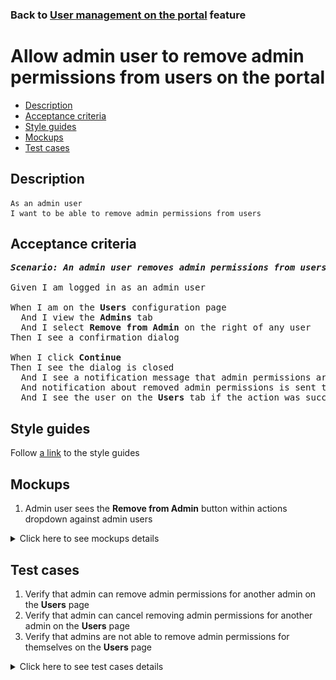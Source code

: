 ### Back to [User management on the portal](../../README.md) feature

# Allow admin user to remove admin permissions from users on the portal

- [Description](#description)
- [Acceptance criteria](#acceptance-criteria)
- [Style guides](#style-guides)
- [Mockups](#mockups)
- [Test cases](#test-cases)

## Description

    As an admin user
    I want to be able to remove admin permissions from users

## Acceptance criteria

<pre>
<b><i>Scenario: An admin user removes admin permissions from users</i></b>

Given I am logged in as an admin user

When I am on the <b>Users</b> configuration page
  And I view the <b>Admins</b> tab
  And I select <b>Remove from Admin</b> on the right of any user
Then I see a confirmation dialog

When I click <b>Continue</b>
Then I see the dialog is closed
  And I see a notification message that admin permissions are OR not removed from the user
  And notification about removed admin permissions is sent to the user’s email
  And I see the user on the <b>Users</b> tab if the action was successful
</pre>

## Style guides

Follow [a link](https://www.figma.com/proto/0zkkf5WC77OSpvyD6YXpFE/Style-guides?page-id=0%3A1&node-id=19%3A5368&viewport=266%2C48%2C0.54&scaling=min-zoom&starting-point-node-id=19%3A5368) to the style guides

## Mockups

1. Admin user sees the <b>Remove from Admin</b> button within actions dropdown against admin users

<details>
  <summary>Click here to see mockups details</summary>

**1. Admin user sees the Remove from Admin button within actions dropdown against admin users:**

![Admin user sees the Remove from Admin button within actions dropdown against admin users](/web_application_features/user_management/images/admin_user_management_action_dropdown.png)

</details>

## Test cases

1. Verify that admin can remove admin permissions for another admin on the <b>Users</b> page
2. Verify that admin can cancel removing admin permissions for another admin on the <b>Users</b> page
3. Verify that admins are not able to remove admin permissions for themselves on the <b>Users</b> page

<details>
  <summary>Click here to see test cases details</summary>

### **#1. Verify that admin can remove admin permissions for another admin on the Users page**

|Preconditions|Steps|Expected result
--------------|-----|----------
|- Log in with admin account</br>- Go to the <b>Users</b> configuration page</br>- There is another admin on the <b>Admins</b> tab|1) Select the <b>Admins</b> tab</br>2) On the right of another admin, select <b>Remove from Admin</b></br>3) On the confirmation dialog, click <b>Continue</b></br>4) Log out of admin account</br>5) Log in as an another admin</br>6) Go through site pages|2) The confirmation dialog appears</br>3) Admin is set with user permissions. Notification about removed admin permissions is sent to the user’s email</br>5) The admin can log in</br>6) Another admin cannot see the admin part of the application|

### **#2. Verify that admin can cancel removing admin permissions for another admin on the Users page**

|Preconditions|Steps|Expected result
--------------|-----|----------
|- Log in with admin account</br>- Go to the <b>Users</b> configuration page</br>- There is another admin on the <b>Admins</b> tab|1) Select the <b>Admins</b> tab</br>2) On the right of another admin, select <b>Remove from Admin</b></br>3) On the confirmation dialog, click <b>Cancel</b></br>4) Log out of admin account</br>5) Log in as an another admin</br>6) Go through site pages|2) The confirmation dialog appears</br>3) The admin keeps admin permissions</br>5) The user can log in</br>6) Another admin can see the admin part of application and perform actions there|

### **#3. Verify that admins are not able to remove admin permissions for themselves on the Users page**

|Preconditions|Steps|Expected result
--------------|-----|----------
|- Log in with admin account</br>- Go to the <b>Users</b> configuration page|1) Select the <b>Admins</b> tab</br>2) On the right of another admin, select <b>Remove from Admin</b></br>|2) The warning dialog appears about no possibility to remove admin permissions for the currently logged-in user|
</details>
